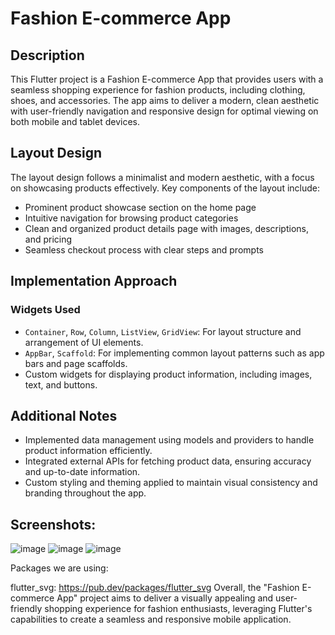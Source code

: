 # Fashion E-commerce App

## Description
This Flutter project is a Fashion E-commerce App that provides users with a seamless shopping experience for fashion products, including clothing, shoes, and accessories. The app aims to deliver a modern, clean aesthetic with user-friendly navigation and responsive design for optimal viewing on both mobile and tablet devices.

## Layout Design
The layout design follows a minimalist and modern aesthetic, with a focus on showcasing products effectively. Key components of the layout include:
- Prominent product showcase section on the home page
- Intuitive navigation for browsing product categories
- Clean and organized product details page with images, descriptions, and pricing
- Seamless checkout process with clear steps and prompts

## Implementation Approach
### Widgets Used
- `Container`, `Row`, `Column`, `ListView`, `GridView`: For layout structure and arrangement of UI elements.
- `AppBar`, `Scaffold`: For implementing common layout patterns such as app bars and page scaffolds.
- Custom widgets for displaying product information, including images, text, and buttons.


## Additional Notes
- Implemented data management using models and providers to handle product information efficiently.
- Integrated external APIs for fetching product data, ensuring accuracy and up-to-date information.
- Custom styling and theming applied to maintain visual consistency and branding throughout the app.

## Screenshots:
![image](https://github.com/zhannur18/flutter_application_1/assets/129687473/6eeb21e5-808b-47d2-ab25-a6c42553432a)
![image](https://github.com/zhannur18/flutter_application_1/assets/129687473/530b0bfb-28cf-4b77-845e-7ce27430bea9)
![image](https://github.com/zhannur18/flutter_application_1/assets/129687473/28c558fb-a579-4b37-8297-803b5f9e7562)


Packages we are using:

flutter_svg: https://pub.dev/packages/flutter_svg 
Overall, the "Fashion E-commerce App" project aims to deliver a visually appealing and user-friendly shopping experience for fashion enthusiasts, leveraging Flutter's capabilities to create a seamless and responsive mobile application.
